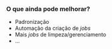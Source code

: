 ### O que ainda pode melhorar?

- Padronização
- Automação da criação de _jobs_
- Mais _jobs_ de limpeza/gerenciamento
- ...
